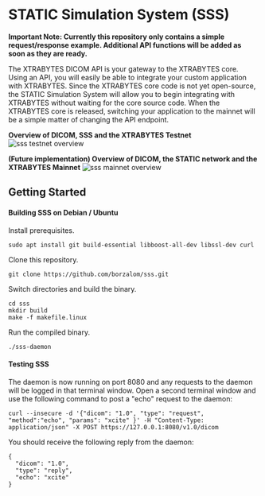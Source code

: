 # STATIC Simulation System (SSS)

**Important Note: Currently this repository only contains a simple request/response example. Additional API functions will be added as soon as they are ready.**

The XTRABYTES DICOM API is your gateway to the XTRABYTES core. Using an API, you will easily be able to integrate your custom application with XTRABYTES. Since the XTRABYTES core code is not yet open-source, the STATIC Simulation System will allow you to begin integrating with XTRABYTES without waiting for the core source code. When the XTRABYTES core is released, switching your application to the mainnet will be a simple matter of changing the API endpoint.

**Overview of DICOM, SSS and the XTRABYTES Testnet**
![sss testnet overview](https://user-images.githubusercontent.com/17502298/39838169-8879c0b8-53a6-11e8-8f1a-857b29cef76c.png)

**(Future implementation) Overview of DICOM, the STATIC network and the XTRABYTES Mainnet**
![sss mainnet overview](https://user-images.githubusercontent.com/17502298/39838220-b8737d0e-53a6-11e8-9483-33838869dd78.png)

## Getting Started

#### Building SSS on Debian / Ubuntu
Install prerequisites.

```
sudo apt install git build-essential libboost-all-dev libssl-dev curl
```

Clone this repository.

```
git clone https://github.com/borzalom/sss.git
```

Switch directories and build the binary.

```
cd sss
mkdir build
make -f makefile.linux
```

Run the compiled binary.

```
./sss-daemon
```

#### Testing SSS

The daemon is now running on port 8080 and any requests to the daemon will be logged in that terminal window. Open a second terminal window and use the following command to post a "echo" request to the daemon:

```
curl --insecure -d '{"dicom": "1.0", "type": "request", "method":"echo", "params": "xcite" }' -H "Content-Type: application/json" -X POST https://127.0.0.1:8080/v1.0/dicom
```

You should receive the following reply from the daemon:

```
{
  "dicom": "1.0",
  "type": "reply",
  "echo": "xcite"
}
```
